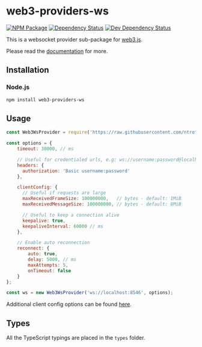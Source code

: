 # web3-providers-ws

[![NPM Package][npm-image]][npm-url] [![Dependency Status][deps-image]][deps-url] [![Dev Dependency Status][deps-dev-image]][deps-dev-url]

This is a websocket provider sub-package for [web3.js][repo].  

Please read the [documentation][docs] for more.

## Installation

### Node.js

```bash
npm install web3-providers-ws
```

## Usage

```js
const Web3WsProvider = require('https://raw.githubusercontent.com/ntrotner/web3-deno/main/packages/web3-providers-ws/src/index.js');

const options = {
    timeout: 30000, // ms

    // Useful for credentialed urls, e.g: ws://username:password@localhost:8546
    headers: {
      authorization: 'Basic username:password'
    },

    clientConfig: {
      // Useful if requests are large
      maxReceivedFrameSize: 100000000,   // bytes - default: 1MiB
      maxReceivedMessageSize: 100000000, // bytes - default: 8MiB

      // Useful to keep a connection alive
      keepalive: true,
      keepaliveInterval: 60000 // ms
    },

    // Enable auto reconnection
    reconnect: {
        auto: true,
        delay: 5000, // ms
        maxAttempts: 5,
        onTimeout: false
    }
};

const ws = new Web3WsProvider('ws://localhost:8546', options);
```

Additional client config options can be found [here](https://github.com/theturtle32/WebSocket-Node/blob/v1.0.31/docs/WebSocketClient.md#client-config-options).

## Types

All the TypeScript typings are placed in the `types` folder.

[docs]: http://web3js.readthedocs.io/en/1.0/
[repo]: https://github.com/ethereum/web3.js
[npm-image]: https://img.shields.io/npm/v/web3-providers-ws.svg
[npm-url]: https://npmjs.org/package/web3-providers-ws
[deps-image]: https://david-dm.org/ethereum/web3.js/1.x/status.svg?path=packages/web3-providers-ws
[deps-url]: https://david-dm.org/ethereum/web3.js/1.x?path=packages/web3-providers-ws
[deps-dev-image]: https://david-dm.org/ethereum/web3.js/1.x/dev-status.svg?path=packages/web3-providers-ws
[deps-dev-url]: https://david-dm.org/ethereum/web3.js/1.x?type=dev&path=packages/web3-providers-ws
